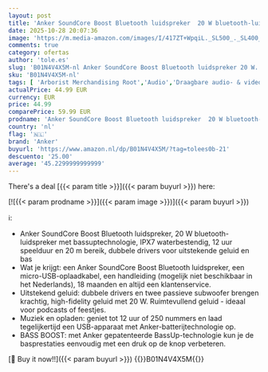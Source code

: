 ```yaml
---
layout: post
title: 'Anker SoundCore Boost Bluetooth luidspreker  20 W bluetooth-luidspreker met bassuptechnologie  IPX7 waterbestendig  12 uur speelduur en 20 m bereik  dubbele drivers voor uitstekende geluid en bas'
date: 2025-10-28 20:07:36
image: 'https://m.media-amazon.com/images/I/417ZT+WpqiL._SL500_._SL400_.jpg'
comments: true
category: ofertas
author: 'tole.es'
slug: 'B01N4V4X5M-nl Anker SoundCore Boost Bluetooth luidspreker 20 W...'
sku: 'B01N4V4X5M-nl'
tags: [ 'Arborist Merchandising Root','Audio','Draagbare audio- & videoaccessoires','Draagbare audio- & videoapparatuur','Draagbare bluetooth-luidsprekers','Draagbare luidsprekers & dokken','Elektronica','Self Service','Special Features Stores','anker','be0c145d-645e-47ab-b638-53e8112e3d67_0','be0c145d-645e-47ab-b638-53e8112e3d67_8201','🇳🇱', ]
actualPrice: 44.99 EUR
currency: EUR
price: 44.99
comparePrice: 59.99 EUR
prodname: 'Anker SoundCore Boost Bluetooth luidspreker  20 W bluetooth-luidspreker met bassuptechnologie  IPX7 waterbestendig  12 uur speelduur en 20 m bereik  dubbele drivers voor uitstekende geluid en bas'
country: 'nl'
flag: '🇳🇱'
brand: 'Anker'
buyurl: 'https://www.amazon.nl/dp/B01N4V4X5M/?tag=tolees0b-21'
descuento: '25.00'
average: '45.2299999999999'
---
```


There's a deal [{{< param title >}}]({{< param buyurl >}})  here:

[![{{< param prodname >}}]({{< param image >}})]({{< param buyurl >}})

ℹ️:

- Anker SoundCore Boost Bluetooth luidspreker, 20 W bluetooth-luidspreker met bassuptechnologie, IPX7 waterbestendig, 12 uur speelduur en 20 m bereik, dubbele drivers voor uitstekende geluid en bas
- Wat je krijgt: een Anker SoundCore Boost Bluetooth luidspreker, een micro-USB-oplaadkabel, een handleiding (mogelijk niet beschikbaar in het Nederlands), 18 maanden en altijd een klantenservice.
- Uitstekend geluid: dubbele drivers en twee passieve subwoofer brengen krachtig, high-fidelity geluid met 20 W. Ruimtevullend geluid - ideaal voor podcasts of feestjes.
- Muziek en opladen: geniet tot 12 uur of 250 nummers en laad tegelijkertijd een USB-apparaat met Anker-batterijtechnologie op.
- BASS BOOST: met Anker gepatenteerde BassUp-technologie kun je de basprestaties eenvoudig met een druk op de knop verbeteren.

[🛒 Buy it now!!]({{< param buyurl >}})
{{<world>}}B01N4V4X5M{{</world>}}
